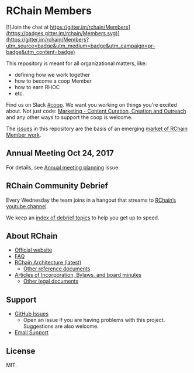 # RChain Members

[![Join the chat at https://gitter.im/rchain/Members](https://badges.gitter.im/rchain/Members.svg)](https://gitter.im/rchain/Members?utm_source=badge&utm_medium=badge&utm_campaign=pr-badge&utm_content=badge)

This repository is meant for all organizational matters, like:
- defining how we work together
- how to become a coop Member
- how to earn RHOC
- etc.

Find us on Slack [#coop](https://ourchain.slack.com/). We want you working on things you're excited about.
Not just code: [Marketing - Content Curation, Creation and Outreach][comm] and any other ways to
support the coop is welcome.

[comm]: https://github.com/rchain/Members/projects/2

The [issues](https://github.com/rchain/Members/issues) in this
repository are the basis of an
emerging [market of RChain Member work](CONTRIBUTING.md).

## Annual Meeting Oct 24, 2017

For details, see [Annual meeting planning][116] issue.

[116]: https://github.com/rchain/Members/issues/116

## RChain Community Debrief

Every Wednesday the team joins in a hangout that streams
to [RChain’s youtube channel][youtube].

[youtube]: https://www.youtube.com/channel/UCSS3jCffMiz574_q64Ukj_w

We keep an [index of debrief topics][debrief-ix] to help you get up to
speed.

[debrief-ix]: https://github.com/rchain/Members/wiki/Weekly-Debrief-Index

## About RChain
* [Official website](https://rchain.coop) 
* [FAQ](https://github.com/rchain/reference/blob/master/faq.md)
* [RChain Architecture (latest)](http://rchain-architecture.readthedocs.io/)
  * [Other reference documents](https://github.com/rchain/reference)
* [Articles of Incorporation, Bylaws, and board minutes](https://github.com/rchain/board)
  * [Other legal documents](https://github.com/rchain/legaldocs)

## Support

* [GitHub Issues](https://github.com/rchain/Members/issues)
  * Open an issue if you are having problems with this project. Suggestions are also welcome.
* [Email Support](mailto:lapin7@gmail.com)

## License

MIT.
